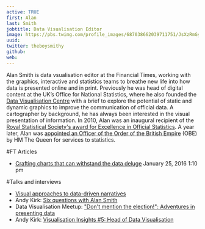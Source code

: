 ```yaml
---
active: TRUE
first: Alan
last: Smith
jobtitle: Data Visualisation Editor
image: https://pbs.twimg.com/profile_images/687038662039711751/JsXzRmGy_400x400.jpg
uuid: 
twitter: theboysmithy
github:
web:
---
```

Alan Smith is data vsualisation editor at the Financial Times, working with the graphics, interactive and statistics teams to breathe new life into how data is presented online and in print. Previously he was head of digital content at the UK&rsquo;s Office for National Statistics, where he also founded the [Data Visualisation Centre](http://blog.ons.digital/tag/data-visualisation/) with a brief to explore the potential of static and dynamic graphics to improve the communication of official data. A cartographer by background, he has always been interested in the visual presentation of information. In 2010, Alan was an inaugural recipient of the [Royal Statistical Society's award for Excellence in Official Statistics](http://www.rss.org.uk/RSS/About/Recognising_Statistical_Excellence/Official_statistics_awards/RSS/About_the_RSS/Recognising_statistical_excellence_sub/Statistical_excellence_in_official_statistics_awards.aspx?hkey=08ac8c27-3191-44da-9b68-c52b569645d7). A year later, Alan was [appointed an Officer of the Order of the British Empire](http://www.theguardian.com/uk/2011/jun/11/queens-birthday-honours-obe) (OBE) by HM The Queen for services to statistics.

#FT Articles

<!-- todo:  automate this -->
* [Crafting charts that can withstand the data deluge](http://www.ft.com/cms/s/0/3f195d40-b851-11e5-b151-8e15c9a029fb.html) January 25, 2016 1:10 pm

#Talks and interviews

* [Visual approaches to data-driven narratives](http://www.demographicsusergroup.co.uk/resources/Alan+Smith+DUG+2015.pdf)
* Andy Kirk: [Six questions with Alan Smith](http://www.visualisingdata.com/2016/04/six-questions-alan-smith/)
* Data Visualisation Meetup: ["Don't mention the election!": Adventures in presenting data](http://www.meetup.com/DataVisualization/events/230472309/)
* Andy Kirk: [Visualisation Insights #5: Head of Data Visualisation](http://www.visualisingdata.com/2010/12/visualisation-insights-5-head-of-data-visualisation/)